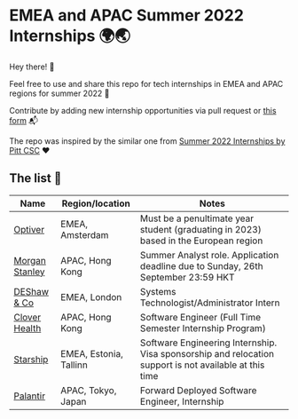 # EMEA and APAC Summer 2022 Internships 🌍🌏

Hey there! 👋

Feel free to use and share this repo for tech internships in EMEA and APAC regions for summer 2022 🌱

Contribute by adding new internship opportunities via pull request or [this form](https://docs.google.com/forms/d/e/1FAIpQLSd7wl_nDL3IxgVnNAcvV4u9jX7_bnGUkJBVxsGGL3XPBx8BAw/viewform) 📬

The repo was inspired by the similar one from [Summer 2022 Internships by Pitt CSC](https://github.com/pittcsc/Summer2022-Internships) ❤️

## The list 📝

|  Name |  Region/location |  Notes  |
|-----|---------|--------------|
| [Optiver](https://www.optiver.com/working-at-optiver/career-opportunities/990203/?gh_src=2af42e681us) | EMEA, Amsterdam | Must be a penultimate year student (graduating in 2023) based in the European region |
| [Morgan Stanley](https://morganstanley.tal.net/vx/candidate/apply/11680) | APAC, Hong Kong | Summer Analyst role. Application deadline due to Sunday, 26th September 23:59 HKT |
| [DEShaw & Co](https://www.deshaw.com/careers/internships) | EMEA, London | Systems Technologist/Administrator Intern |
| [Clover Health](https://www.cloverhealth.com/en/about-us/job-opening?gh_jid=2941358) | APAC, Hong Kong | Software Engineer (Full Time Semester Internship Program) |
| [Starship](https://jobs.lever.co/starship/2d74be58-1314-4c5f-a032-0588c56decbf) | EMEA, Estonia, Tallinn | Software Engineering Internship. Visa sponsorship and relocation support is not available at this time |
| [Palantir](https://jobs.lever.co/palantir/e3ba9fd6-03e9-4c04-a546-955d8cb7cb94) | APAC, Tokyo, Japan | Forward Deployed Software Engineer, Internship |
 
